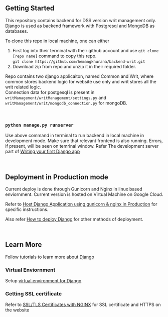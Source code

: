 ## Getting Started
This repository contains backend for DSS version writ management only. Django is used as backend framework with Postgresql and MongoDB as databases.

To clone this repo in local machine, one can either
  1. First log into their terminal with their github account and use `git clone [repo name]` command to copy this repo. <br>
     `git clone https://github.com/hemangkhurana/backend-writ.git`
  2. Download zip from repo and unzip it in their required folder.

Repo contains two django applicaiton, named Common and Writ, where common stores backend logic for website use only and writ stores all the writ related logic.<br>
Connection data for postgesql is present in `writManagement/writManagement/settings.py` and `writManagement/writ/mongodb_connection.py` for mongoDB.

<br>

### `python manage.py runserver`
Use above command in terminal to run backend in local machine in development mode. Make sure that relevant frontend is also running. Errors, if present, will be seen on temrinal window.
Refer The development server part of  [Writing your first Django app](https://docs.djangoproject.com/en/5.0/intro/tutorial01/)

<br> 

## Deployment in Production mode
Current deploy is done through Gunicorn and Nginx in linux based enviornment. Current version is hosted on Virtual Machine on Google Cloud.

Refer to [Host Django Application using gunicorn & nginx in Production](https://www.codewithharry.com/blogpost/django-deploy-nginx-gunicorn/) for specific instructions.

Also refer [How to deploy Django](https://docs.djangoproject.com/en/5.0/howto/deployment/) for other methods of deployment.

<br>

## Learn More
Follow tutorials to learn more about [Django](https://docs.djangoproject.com/en/5.0/intro/install/)

### Virtual Enviornment
Setup [virtual environment for Django](https://www.javatpoint.com/django-virtual-environment-setup)

### Getting SSL certificate
Refer to [SSL/TLS Certificates with NGINX](https://www.nginx.com/blog/using-free-ssltls-certificates-from-lets-encrypt-with-nginx/) for SSL certificate and HTTPS on the website

